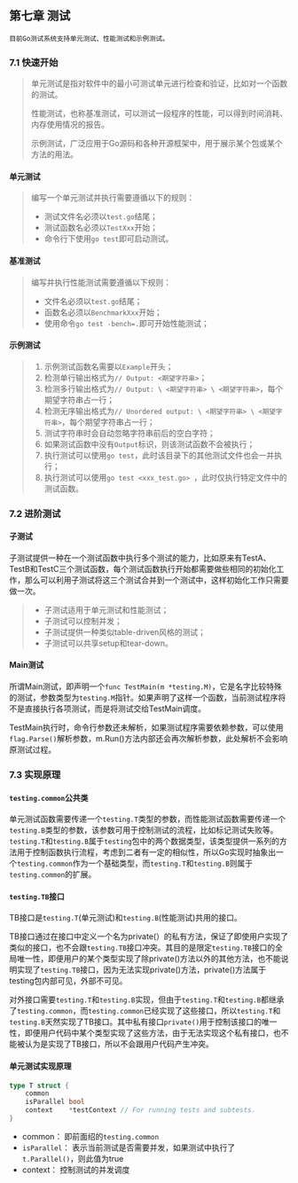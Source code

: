 ## 第七章 测试

 	目前Go测试系统支持单元测试、性能测试和示例测试。 

### 7.1 快速开始

> ​	单元测试是指对软件中的最小可测试单元进行检查和验证，比如对一个函数的测试。
>
> ​	 性能测试，也称基准测试，可以测试一段程序的性能，可以得到时间消耗、内存使用情况的报告。 
>
> ​	 示例测试，广泛应用于Go源码和各种开源框架中，用于展示某个包或某个方法的用法。 

#### 单元测试

> 编写一个单元测试并执行需要遵循以下的规则：
>
> - 测试文件名必须以`test.go`结尾；
> - 测试函数名必须以`TestXxx`开始；
> - 命令行下使用`go test`即可启动测试。

#### 基准测试

> 编写并执行性能测试需要遵循以下规则：
>
> - 文件名必须以`test.go`结尾；
> - 函数名必须以`BenchmarkXxx`开始；
> - 使用命令`go test -bench=.`即可开始性能测试；

#### 示例测试

> 1. 示例测试函数名需要以`Example`开头；
> 2. 检测单行输出格式为`// Output: <期望字符串>`；
> 3. 检测多行输出格式为`// Output: \ <期望字符串> \ <期望字符串>`，每个期望字符串占一行；
> 4. 检测无序输出格式为`// Unordered output: \ <期望字符串> \ <期望字符串>`，每个期望字符串占一行；
> 5. 测试字符串时会自动忽略字符串前后的空白字符；
> 6. 如果测试函数中没有`Output`标识，则该测试函数不会被执行；
> 7. 执行测试可以使用`go test`，此时该目录下的其他测试文件也会一并执行；
> 8. 执行测试可以使用`go test <xxx_test.go> `，此时仅执行特定文件中的测试函数。

### 7.2 进阶测试

#### 子测试

​	 子测试提供一种在一个测试函数中执行多个测试的能力，比如原来有TestA、TestB和TestC三个测试函数，每个测试函数执行开始都需要做些相同的初始化工作，那么可以利用子测试将这三个测试合并到一个测试中，这样初始化工作只需要做一次。 

> - 子测试适用于单元测试和性能测试；
> - 子测试可以控制并发；
> - 子测试提供一种类似table-driven风格的测试；
> - 子测试可以共享setup和tear-down。

#### Main测试

​	 所谓Main测试，即声明一个`func TestMain(m *testing.M)`，它是名字比较特殊的测试，参数类型为`testing.M`指针。如果声明了这样一个函数，当前测试程序将不是直接执行各项测试，而是将测试交给TestMain调度。 

​	 TestMain执行时，命令行参数还未解析，如果测试程序需要依赖参数，可以使用`flag.Parse()`解析参数，m.Run()方法内部还会再次解析参数，此处解析不会影响原测试过程。 

### 7.3 实现原理

#### `testing.common`公共类

​	单元测试函数需要传递一个`testing.T`类型的参数，而性能测试函数需要传递一个`testing.B`类型的参数，该参数可用于控制测试的流程，比如标记测试失败等。`testing.T`和`testing.B`属于`testing`包中的两个数据类型，该类型提供一系列的方法用于控制函数执行流程，考虑到二者有一定的相似性，所以Go实现时抽象出一个`testing.common`作为一个基础类型，而`testing.T`和`testing.B`则属于`testing.common`的扩展。

#### `testing.TB`接口

​	TB接口是`testing.T`(单元测试)和`testing.B`(性能测试)共用的接口。

​	TB接口通过在接口中定义一个名为private(）的私有方法，保证了即使用户实现了类似的接口，也不会跟`testing.TB`接口冲突。其目的是限定`testing.TB`接口的全局唯一性，即便用户的某个类型实现了除private()方法以外的其他方法，也不能说明实现了`testing.TB`接口，因为无法实现private()方法，private()方法属于testing包内部可见，外部不可见。 

​	对外接口需要`testing.T`和`testing.B`实现，但由于`testing.T`和`testing.B`都继承了`testing.common`，而`testing.common`已经实现了这些接口，所以`testing.T`和`testing.B`天然实现了TB接口。其中私有接口`private()`用于控制该接口的唯一性，即便用户代码中某个类型实现了这些方法，由于无法实现这个私有接口，也不能被认为是实现了TB接口，所以不会跟用户代码产生冲突。

#### 单元测试实现原理

```go
type T struct {
    common
    isParallel bool
    context    *testContext // For running tests and subtests.
}
```

- common： 即前面绍的`testing.common`
- `isParallel`： 表示当前测试是否需要并发，如果测试中执行了`t.Parallel()`，则此值为true
- context： 控制测试的并发调度

